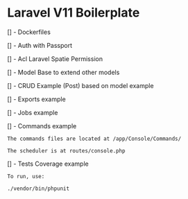 # Laravel V11 Boilerplate

[] - Dockerfiles

[] - Auth with Passport

[] - Acl Laravel Spatie Permission

[] - Model Base to extend other models

[] - CRUD Example (Post) based on model example

[] - Exports example

[] - Jobs example

[] - Commands example

    The commands files are located at /app/Console/Commands/

    The scheduler is at routes/console.php

[] - Tests Coverage example

    To run, use: 

    ./vendor/bin/phpunit